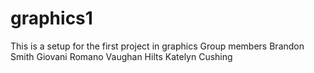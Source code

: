 # graphics1
This is a setup for the first project in graphics
Group members
Brandon Smith
Giovani Romano
Vaughan Hilts
Katelyn Cushing

